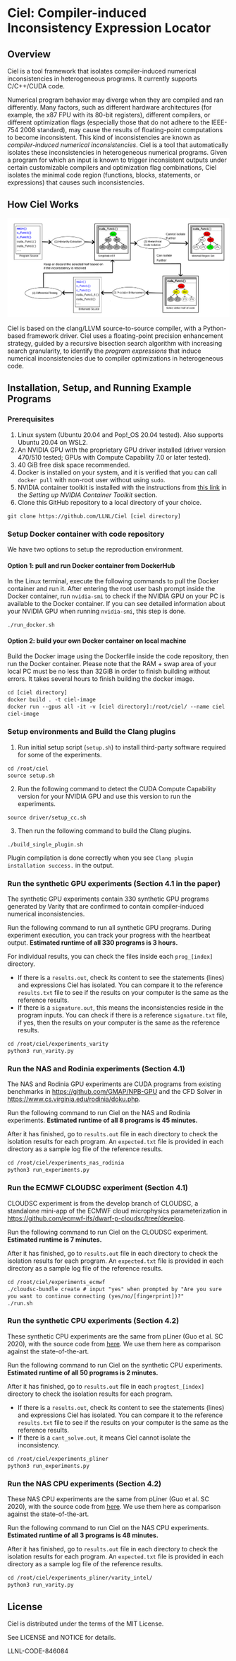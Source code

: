 # Ciel: Compiler-induced Inconsistency Expression Locator

## Overview

Ciel is a tool framework that isolates compiler-induced numerical
inconsistencies in heterogeneous programs. It currently supports C/C++/CUDA
code.

Numerical program behavior may diverge when they are compiled and ran
differently. Many factors, such as different hardware architectures (for
example, the x87 FPU with its 80-bit registers), different compilers, or
different optimization flags (especially those that do not adhere to the
IEEE-754 2008 standard), may cause the results of floating-point computations to
become inconsistent. This kind of inconsistencies are known as *compiler-induced
numerical inconsistencies*. Ciel is a tool that automatically isolates these
inconsistencies in heterogeneous numerical programs. Given a program for which
an input is known to trigger inconsistent outputs under certain customizable
compilers and optimization flag combinations, Ciel isolates the minimal code
region (functions, blocks, statements, or expressions) that causes such
inconsistencies.

## How Ciel Works

![Ciel workflow.](./overview.svg)

Ciel is based on the clang/LLVM source-to-source compiler, with a Python-based
framework driver. Ciel uses a floating-point precision enhancement strategy,
guided by a recursive bisection search algorithm with increasing search
granularity, to identify the *program expressions* that induce numerical
inconsistencies due to compiler optimizations in heterogeneous code.

## Installation, Setup, and Running Example Programs

### Prerequisites

1. Linux system (Ubuntu 20.04 and Pop!_OS 20.04 tested). Also supports Ubuntu
   20.04 on WSL2.
2. An NVIDIA GPU with the proprietary GPU driver installed (driver version
   470/510 tested; GPUs with Compute Capability 7.0 or later tested).
3. 40 GiB free disk space recommended.
3. Docker is installed on your system, and it is verified that you can call
   `docker pull` with non-root user without using `sudo`.
4. NVIDIA container toolkit is installed with the instructions from [this
    link](https://docs.nvidia.com/datacenter/cloud-native/container-toolkit/install-guide.html)
    in the *Setting up NVIDIA Container Toolkit* section.
5. Clone this GitHub repository to a local directory of your choice.

```
git clone https://github.com/LLNL/Ciel [ciel directory]
```

### Setup Docker container with code repository

We have two options to setup the reproduction environment.

#### Option 1: pull and run Docker container from DockerHub

In the Linux terminal, execute the following commands to pull the Docker
container and run it. After entering the root user bash prompt inside the Docker
container, run `nvidia-smi` to check if the NVIDIA GPU on your PC is available
to the Docker container. If you can see detailed information about your NVIDIA
GPU when running `nvidia-smi`, this step is done.

```
./run_docker.sh
```

#### Option 2: build your own Docker container on local machine

Build the Docker image using the Dockerfile inside the code repository, then run
the Docker container. Please note that the RAM + swap area of your local PC must
be no less than 32GiB in order to finish building without errors. It takes
several hours to finish building the docker image.

```
cd [ciel directory]
docker build . -t ciel-image
docker run --gpus all -it -v [ciel directory]:/root/ciel/ --name ciel ciel-image
```

### Setup environments and Build the Clang plugins

1. Run initial setup script (`setup.sh`) to install third-party software
   required for some of the experiments.

```
cd /root/ciel
source setup.sh
```

2. Run the following command to detect the CUDA Compute Capability version for
your NVIDIA GPU and use this version to run the experiments.

```
source driver/setup_cc.sh
```

3. Then run the following command to build the Clang plugins.

```
./build_single_plugin.sh
```

Plugin compilation is done correctly when you see `Clang plugin installation
success.` in the output.

### Run the synthetic GPU experiments (Section 4.1 in the paper)

The synthetic GPU experiments contain 330 synthetic GPU programs generated by
Varity that are confirmed to contain compiler-induced numerical inconsistencies.

Run the following command to run all synthetic GPU programs. During experiment
execution, you can track your progress with the heartbeat output. **Estimated
runtime of all 330 programs is 3 hours.**

For individual results, you can check the files inside each `prog_[index]`
directory. 

* If there is a `results.out`, check its content to see the statements (lines)
  and expressions Ciel has isolated. You can compare it to the reference
  `results.txt` file to see if the results on your computer is the same as the
  reference results.
* If there is a `signature.out`, this means the inconsistencies reside in the
  program inputs. You can check if there is a reference `signature.txt` file, if
  yes, then the results on your computer is the same as the reference results.
```
cd /root/ciel/experiments_varity
python3 run_varity.py
```

### Run the NAS and Rodinia experiments (Section 4.1)

The NAS and Rodinia GPU experiments are CUDA programs from existing benchmarks
in https://github.com/GMAP/NPB-GPU and the CFD Solver in
https://www.cs.virginia.edu/rodinia/doku.php.

Run the following command to run Ciel on the NAS and Rodinia experiments.
**Estimated runtime of all 8 programs is 45 minutes.**

After it has finished, go to `results.out` file in each directory to check the
isolation results for each program. An `expected.txt` file is provided in each
directory as a sample log file of the reference results.

```
cd /root/ciel/experiments_nas_rodinia
python3 run_experiments.py
```

### Run the ECMWF CLOUDSC experiment (Section 4.1)

CLOUDSC experiment is from the develop branch of CLOUDSC, a standalone mini-app
of the ECMWF cloud microphysics parameterization in
https://github.com/ecmwf-ifs/dwarf-p-cloudsc/tree/develop.

Run the following command to run Ciel on the CLOUDSC experiment. **Estimated
runtime is 7 minutes.**

After it has finished, go to `results.out` file in each directory to check the
isolation results for each program.  An `expected.txt` file is provided in each
directory as a sample log file of the reference results.

```
cd /root/ciel/experiments_ecmwf
./cloudsc-bundle create # input "yes" when prompted by "Are you sure you want to continue connecting (yes/no/[fingerprint])?"
./run.sh
```

### Run the synthetic CPU experiments (Section 4.2)

These synthetic CPU experiments are the same from pLiner (Guo et al. SC 2020),
with the source code from
[here](https://github.com/LLNL/pLiner/tree/ef94b40ce71842ef782dd2d8ef5366327dfecb2a).
We use them here as comparison against the state-of-the-art.

Run the following command to run Ciel on the synthetic CPU experiments.
**Estimated runtime of all 50 programs is 2 minutes.**

After it has finished, go to `results.out` file in each `progtest_[index]`
directory to check the isolation results for each program.

* If there is a `results.out`, check its content to see the statements (lines)
  and expressions Ciel has isolated. You can compare it to the reference
  `results.txt` file to see if the results on your computer is the same as the
  reference results.
* If there is a `cant_solve.out`, it means Ciel cannot isolate the
  inconsistency.

```
cd /root/ciel/experiments_pliner
python3 run_experiments.py
```

### Run the NAS CPU experiments (Section 4.2)

These NAS CPU experiments are the same from pLiner (Guo et al. SC 2020), with
the source code from
[here](https://github.com/LLNL/pLiner/tree/ef94b40ce71842ef782dd2d8ef5366327dfecb2a).
We use them here as comparison against the state-of-the-art.

Run the following command to run Ciel on the NAS CPU experiments. **Estimated
runtime of all 3 programs is 48 minutes.**

After it has finished, go to `results.out` file in each directory to check the
isolation results for each program.  An `expected.txt` file is provided in each
directory as a sample log file of the reference results.

```
cd /root/ciel/experiments_pliner/varity_intel/
python3 run_varity.py
```

## License

Ciel is distributed under the terms of the MIT License.

See LICENSE and NOTICE for details.

LLNL-CODE-846084

